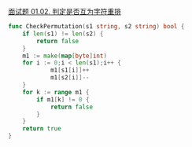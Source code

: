 [面试题 01.02. 判定是否互为字符重排](https://leetcode-cn.com/problems/check-permutation-lcci/)
```go
func CheckPermutation(s1 string, s2 string) bool {
    if len(s1) != len(s2) {
        return false
    }
    m1 := make(map[byte]int)
    for i := 0;i < len(s1);i++ {
            m1[s1[i]]++
            m1[s2[i]]--
    }
    for k := range m1 {
        if m1[k] != 0 {
            return false
        }
    }
    return true
}
```
